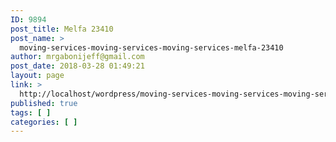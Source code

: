 ```yaml
---
ID: 9894
post_title: Melfa 23410
post_name: >
  moving-services-moving-services-moving-services-melfa-23410
author: mrgabonijeff@gmail.com
post_date: 2018-03-28 01:49:21
layout: page
link: >
  http://localhost/wordpress/moving-services-moving-services-moving-services-melfa-23410/
published: true
tags: [ ]
categories: [ ]
---
```

